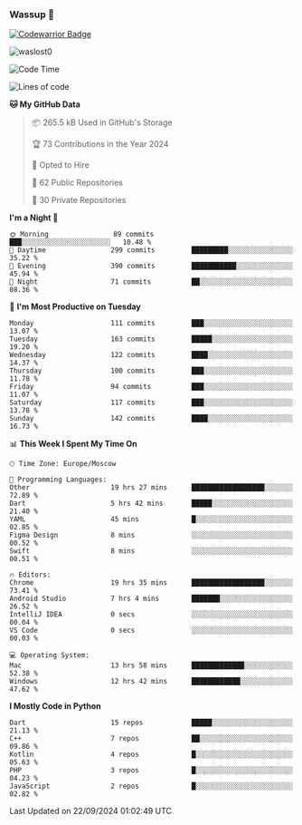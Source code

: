 ### Wassup 👋

[![Codewarrior Badge](https://www.codewars.com/users/waslost/badges/small)](https://www.codewars.com/users/waslost)

<p align="left"> <img src="https://komarev.com/ghpvc/?username=waslost0" alt="waslost0" /></p>

<!--START_SECTION:waka-->
![Code Time](http://img.shields.io/badge/Code%20Time-4%2C879%20hrs%2037%20mins-blue)

![Lines of code](https://img.shields.io/badge/From%20Hello%20World%20I%27ve%20Written-1.4%20million%20lines%20of%20code-blue)

**🐱 My GitHub Data** 

> 📦 265.5 kB Used in GitHub's Storage 
 > 
> 🏆 73 Contributions in the Year 2024
 > 
> 💼 Opted to Hire
 > 
> 📜 62 Public Repositories 
 > 
> 🔑 30 Private Repositories 
 > 
**I'm a Night 🦉** 

```text
🌞 Morning                89 commits          ███░░░░░░░░░░░░░░░░░░░░░░   10.48 % 
🌆 Daytime                299 commits         █████████░░░░░░░░░░░░░░░░   35.22 % 
🌃 Evening                390 commits         ███████████░░░░░░░░░░░░░░   45.94 % 
🌙 Night                  71 commits          ██░░░░░░░░░░░░░░░░░░░░░░░   08.36 % 
```
📅 **I'm Most Productive on Tuesday** 

```text
Monday                   111 commits         ███░░░░░░░░░░░░░░░░░░░░░░   13.07 % 
Tuesday                  163 commits         █████░░░░░░░░░░░░░░░░░░░░   19.20 % 
Wednesday                122 commits         ████░░░░░░░░░░░░░░░░░░░░░   14.37 % 
Thursday                 100 commits         ███░░░░░░░░░░░░░░░░░░░░░░   11.78 % 
Friday                   94 commits          ███░░░░░░░░░░░░░░░░░░░░░░   11.07 % 
Saturday                 117 commits         ███░░░░░░░░░░░░░░░░░░░░░░   13.78 % 
Sunday                   142 commits         ████░░░░░░░░░░░░░░░░░░░░░   16.73 % 
```


📊 **This Week I Spent My Time On** 

```text
🕑︎ Time Zone: Europe/Moscow

💬 Programming Languages: 
Other                    19 hrs 27 mins      ██████████████████░░░░░░░   72.89 % 
Dart                     5 hrs 42 mins       █████░░░░░░░░░░░░░░░░░░░░   21.40 % 
YAML                     45 mins             █░░░░░░░░░░░░░░░░░░░░░░░░   02.85 % 
Figma Design             8 mins              ░░░░░░░░░░░░░░░░░░░░░░░░░   00.52 % 
Swift                    8 mins              ░░░░░░░░░░░░░░░░░░░░░░░░░   00.51 % 

🔥 Editors: 
Chrome                   19 hrs 35 mins      ██████████████████░░░░░░░   73.41 % 
Android Studio           7 hrs 4 mins        ███████░░░░░░░░░░░░░░░░░░   26.52 % 
IntelliJ IDEA            0 secs              ░░░░░░░░░░░░░░░░░░░░░░░░░   00.04 % 
VS Code                  0 secs              ░░░░░░░░░░░░░░░░░░░░░░░░░   00.03 % 

💻 Operating System: 
Mac                      13 hrs 58 mins      █████████████░░░░░░░░░░░░   52.38 % 
Windows                  12 hrs 42 mins      ████████████░░░░░░░░░░░░░   47.62 % 
```

**I Mostly Code in Python** 

```text
Dart                     15 repos            █████░░░░░░░░░░░░░░░░░░░░   21.13 % 
C++                      7 repos             ██░░░░░░░░░░░░░░░░░░░░░░░   09.86 % 
Kotlin                   4 repos             █░░░░░░░░░░░░░░░░░░░░░░░░   05.63 % 
PHP                      3 repos             █░░░░░░░░░░░░░░░░░░░░░░░░   04.23 % 
JavaScript               2 repos             █░░░░░░░░░░░░░░░░░░░░░░░░   02.82 % 
```




 Last Updated on 22/09/2024 01:02:49 UTC
<!--END_SECTION:waka-->

